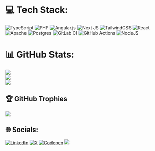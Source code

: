 
# 💻 Tech Stack:
![TypeScript](https://img.shields.io/badge/typescript-%23007ACC.svg?style=flat-square&logo=typescript&logoColor=white) ![PHP](https://img.shields.io/badge/php-%23777BB4.svg?style=flat-square&logo=php&logoColor=white) ![Angular.js](https://img.shields.io/badge/angular.js-%23E23237.svg?style=flat-square&logo=angularjs&logoColor=white) ![Next JS](https://img.shields.io/badge/Next-black?style=flat-square&logo=next.js&logoColor=white) ![TailwindCSS](https://img.shields.io/badge/tailwindcss-%2338B2AC.svg?style=flat-square&logo=tailwind-css&logoColor=white) ![React](https://img.shields.io/badge/react-%2320232a.svg?style=flat-square&logo=react&logoColor=%2361DAFB) ![Apache](https://img.shields.io/badge/apache-%23D42029.svg?style=flat-square&logo=apache&logoColor=white) ![Postgres](https://img.shields.io/badge/postgres-%23316192.svg?style=flat-square&logo=postgresql&logoColor=white) ![GitLab CI](https://img.shields.io/badge/gitlab%20CI-%23181717.svg?style=flat-square&logo=gitlab&logoColor=white) ![GitHub Actions](https://img.shields.io/badge/github%20actions-%232671E5.svg?style=flat-square&logo=githubactions&logoColor=white) ![NodeJS](https://img.shields.io/badge/node.js-6DA55F?style=flat-square&logo=node.js&logoColor=white)
# 📊 GitHub Stats:
![](https://github-readme-stats.vercel.app/api?username=rboucheron&theme=dark&hide_border=false&include_all_commits=false&count_private=false)<br/>
![](https://github-readme-streak-stats.herokuapp.com/?user=rboucheron&theme=dark&hide_border=false)<br/>
![](https://github-readme-stats.vercel.app/api/top-langs/?username=rboucheron&theme=dark&hide_border=false&include_all_commits=false&count_private=false&layout=compact)

## 🏆 GitHub Trophies
![](https://github-profile-trophy.vercel.app/?username=rboucheron&theme=radical&no-frame=false&no-bg=true&margin-w=4)


## 🌐 Socials:
[![LinkedIn](https://img.shields.io/badge/LinkedIn-%230077B5.svg?logo=linkedin&logoColor=white)](https://linkedin.com/in/rapha%C3%ABl-boucheron-287b02233/) [![X](https://img.shields.io/badge/X-black.svg?logo=X&logoColor=white)](https://x.com/ybraphael_) [![Codepen](https://img.shields.io/badge/Codepen-000000?style=for-the-badge&logo=codepen&logoColor=white)](https://codepen.io/Raphael_3b) [![](https://visitcount.itsvg.in/api?id=rboucheron&icon=0&color=0)](https://visitcount.itsvg.in)

<!-- Proudly created with GPRM ( https://gprm.itsvg.in ) -->
